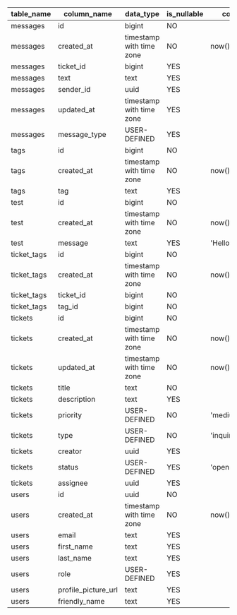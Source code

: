 | table_name  | column_name         | data_type                | is_nullable | column_default           |
| ----------- | ------------------- | ------------------------ | ----------- | ------------------------ |
| messages    | id                  | bigint                   | NO          |                          |
| messages    | created_at          | timestamp with time zone | NO          | now()                    |
| messages    | ticket_id           | bigint                   | YES         |                          |
| messages    | text                | text                     | YES         |                          |
| messages    | sender_id           | uuid                     | YES         |                          |
| messages    | updated_at          | timestamp with time zone | YES         |                          |
| messages    | message_type        | USER-DEFINED             | YES         |                          |
| tags        | id                  | bigint                   | NO          |                          |
| tags        | created_at          | timestamp with time zone | NO          | now()                    |
| tags        | tag                 | text                     | YES         |                          |
| test        | id                  | bigint                   | NO          |                          |
| test        | created_at          | timestamp with time zone | NO          | now()                    |
| test        | message             | text                     | YES         | 'Hello'::text            |
| ticket_tags | id                  | bigint                   | NO          |                          |
| ticket_tags | created_at          | timestamp with time zone | NO          | now()                    |
| ticket_tags | ticket_id           | bigint                   | NO          |                          |
| ticket_tags | tag_id              | bigint                   | NO          |                          |
| tickets     | id                  | bigint                   | NO          |                          |
| tickets     | created_at          | timestamp with time zone | NO          | now()                    |
| tickets     | updated_at          | timestamp with time zone | NO          | now()                    |
| tickets     | title               | text                     | NO          |                          |
| tickets     | description         | text                     | YES         |                          |
| tickets     | priority            | USER-DEFINED             | NO          | 'medium'::ticketpriority |
| tickets     | type                | USER-DEFINED             | NO          | 'inquiry'::tickettype    |
| tickets     | creator             | uuid                     | YES         |                          |
| tickets     | status              | USER-DEFINED             | YES         | 'open'::ticketstatus     |
| tickets     | assignee            | uuid                     | YES         |                          |
| users       | id                  | uuid                     | NO          |                          |
| users       | created_at          | timestamp with time zone | NO          | now()                    |
| users       | email               | text                     | YES         |                          |
| users       | first_name          | text                     | YES         |                          |
| users       | last_name           | text                     | YES         |                          |
| users       | role                | USER-DEFINED             | YES         |                          |
| users       | profile_picture_url | text                     | YES         |                          |
| users       | friendly_name       | text                     | YES         |                          |